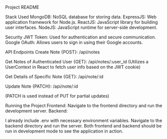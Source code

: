 Project README


Stack Used
MongoDB: NoSQL database for storing data.
ExpressJS: Web application framework for Node.js.
ReactJS: JavaScript library for building user interfaces.
NodeJS: JavaScript runtime for server-side development.


Security
JWT Token: Used for authentication and secure communication.
Google OAuth: Allows users to sign in using their Google accounts.


API Endpoints
Create Note {POST}: /api/notes

Get Notes of Authenticated User {GET}: /api/notes/:user_id
(Utilizes a UserContext in React to fetch user info based on the JWT cookie)

Get Details of Specific Note {GET}: /api/note/:id

Update Note {PATCH}: /api/note/:id

(PATCH is used instead of PUT for partial updates)



Running the Project
Frontend:
Navigate to the frontend directory and run the development server.
Backend:

I already include .env with necessary environment variables.
Navigate to the backend directory and run the server.
Both frontend and backend should be run in development mode to see the application in action.
